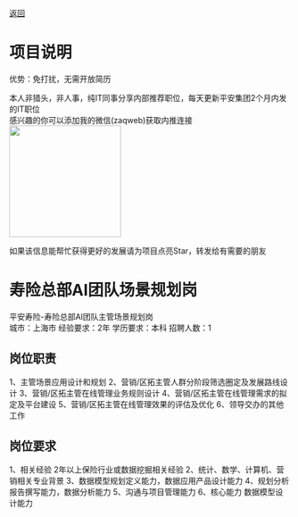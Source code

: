 [返回](../)

# 项目说明

优势：免打扰，无需开放简历

本人非猎头，非人事，纯IT同事分享内部推荐职位，每天更新平安集团2个月内发的IT职位  
感兴趣的你可以添加我的微信(zaqweb)获取内推连接  
<img src="https://github.com/zaqweb/PA-IT-JOBS/blob/master/WechatICode.jpeg"  height="200" width="200">

如果该信息能帮忙获得更好的发展请为项目点亮Star，转发给有需要的朋友

# 寿险总部AI团队场景规划岗
平安寿险-寿险总部AI团队主管场景规划岗  
城市：上海市 经验要求：2年 学历要求：本科  招聘人数：1

## 岗位职责
1、主管场景应用设计和规划
2、营销/区拓主管人群分阶段筛选圈定及发展路线设计
3、营销/区拓主管在线管理业务规则设计
4、营销/区拓主管在线管理需求的拟定及平台建设
5、营销/区拓主管在线管理效果的评估及优化
6、领导交办的其他工作

## 岗位要求
1、相关经验 2年以上保险行业或数据挖掘相关经验
2、统计、数学、计算机、营销相关专业背景
3、数据模型规划定义能力，数据应用产品设计能力 
4、规划分析报告撰写能力，数据分析能力
5、沟通与项目管理能力
6、核心能力 数据模型设计能力




